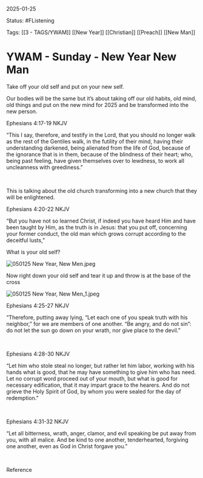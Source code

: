 2025-01-25

Status: #FListening 

Tags: [[3 - TAGS/YWAM]] [[New Year]] [[Christian]] [[Preach]] [[New Man]] 

# YWAM - Sunday - New Year New Man
Take off your old self and put on your new self.

  

Our bodies will be the same but it’s about taking off our old habits, old mind, old things and put on the new mind for 2025 and be transformed into the new person.

  

Ephesians‬ ‭4‬:‭17‬-‭19‬ ‭NKJV‬‬

“This I say, therefore, and testify in the Lord, that you should no longer walk as the rest of the Gentiles walk, in the futility of their mind, having their understanding darkened, being alienated from the life of God, because of the ignorance that is in them, because of the blindness of their heart; who, being past feeling, have given themselves over to lewdness, to work all uncleanness with greediness.”

‭

This is talking about the old church transforming into a new church that they will be enlightened.

  

Ephesians‬ ‭4‬:‭20‬-‭22‬ ‭NKJV‬‬

“But you have not so learned Christ, if indeed you have heard Him and have been taught by Him, as the truth is in Jesus: that you put off, concerning your former conduct, the old man which grows corrupt according to the deceitful lusts,”

  

  

What is your old self?

![050125 New Year, New Men.jpeg](blob:capacitor://localhost/e3e23287-02a5-48ca-aa30-67289c8b999e)

  

Now right down your old self and tear it up and throw is at the base of the cross

![050125 New Year, New Men_1.jpeg](blob:capacitor://localhost/dc45046e-6c56-45ac-bcb3-6b881efe96b5)

  

  

Ephesians‬ ‭4‬:‭25‬-‭27‬ ‭NKJV‬‬

“Therefore, putting away lying, “Let each one of you speak truth with his neighbor,” for we are members of one another. “Be angry, and do not sin”: do not let the sun go down on your wrath, nor give place to the devil.”

‭‭

  

Ephesians‬ ‭4‬:‭28‬-‭30‬ ‭NKJV‬‬

“Let him who stole steal no longer, but rather let him labor, working with his hands what is good, that he may have something to give him who has need. Let no corrupt word proceed out of your mouth, but what is good for necessary edification, that it may impart grace to the hearers. And do not grieve the Holy Spirit of God, by whom you were sealed for the day of redemption.”

‭‭

  

Ephesians‬ ‭4‬:‭31‬-‭32‬ ‭NKJV‬‬

“Let all bitterness, wrath, anger, clamor, and evil speaking be put away from you, with all malice. And be kind to one another, tenderhearted, forgiving one another, even as God in Christ forgave you.”

‭‭

Reference